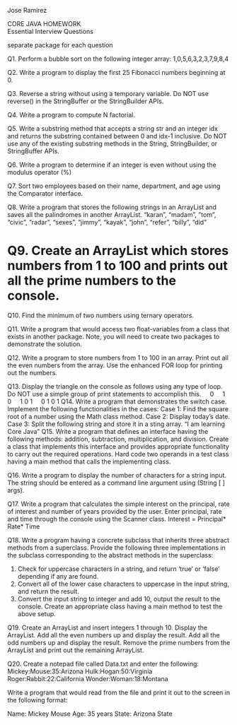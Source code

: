 Jose Ramirez

CORE JAVA HOMEWORK			Essential Interview Questionsseparate package for each question
Q1. Perform a bubble sort on the following integer array:  1,0,5,6,3,2,3,7,9,8,4Q2. Write a program to display the first 25 Fibonacci numbers beginning at 0. Q3. Reverse a string without using a temporary variable.  Do NOT use reverse() in the StringBuffer or the StringBuilder APIs.Q4. Write a program to compute N factorial.Q5. Write a substring method that accepts a string str and an integer idx and returns the substring contained between 0 and idx-1 inclusive.  Do NOT use any of the existing substring methods in the String, StringBuilder, or StringBuffer APIs.Q6. Write a program to determine if an integer is even without using the modulus operator (%)Q7. Sort two employees based on their name, department, and age using the Comparator interface.Q8. Write a program that stores the following strings in an ArrayList and saves all the palindromes in another ArrayList.“karan”, “madam”, ”tom”, “civic”, “radar”, “sexes”, “jimmy”, “kayak”, “john”,  “refer”, “billy”, “did”Q9. Create an ArrayList which stores numbers from 1 to 100 and prints out all the prime numbers to the console.==================================================================Q10. Find the minimum of two numbers using ternary operators.Q11. Write a program that would access two float-variables from a class that exists in another package. Note, you will need to create two packages to demonstrate the solution.Q12. Write a program to store numbers from 1 to 100 in an array. Print out all the even numbers from the array. Use the enhanced FOR loop for printing out the numbers.Q13. Display the triangle on the console as follows using any type of loop.  Do NOT use a simple group of print statements to accomplish this.    0    1 0    1 0 1    0 1 0 1Q14. Write a program that demonstrates the switch case. Implement the following functionalities in the cases:Case 1: Find the square root of a number using the Math class method. Case 2: Display today’s date.Case 3: Split the following string and store it in a sting array. 		“I am learning Core Java”Q15. Write a program that defines an interface having the following methods: addition, subtraction, multiplication, and division.  Create a class that implements this interface and provides appropriate functionality to carry out the required operations. Hard code two operands in a test class having a main method that calls the implementing class.Q16. Write a program to display the number of characters for a string input. The string should be entered as a command line argument using (String [ ] args).Q17. Write a program that calculates the simple interest on the principal, rate of interest and number of years provided by the user. Enter principal, rate and time through the console using the Scanner class.Interest = Principal* Rate* TimeQ18. Write a program having a concrete subclass that inherits three abstract methods from a superclass.  Provide the following three implementations in the subclass corresponding to the abstract methods in the superclass: 1.	Check for uppercase characters in a string, and return ‘true’ or ‘false’ depending if any are found.2.	Convert all of the lower case characters to uppercase in the input string, and return the result. 3.	Convert the input string to integer and add 10, output the result to the console.Create an appropriate class having a main method to test the above setup.Q19. Create an ArrayList and insert integers 1 through 10. Display the ArrayList. Add all the even numbers up and display the result. Add all the odd numbers up and display the result. Remove the prime numbers from the ArrayList and print out the remaining ArrayList.Q20. Create a notepad file called Data.txt and enter the following: Mickey:Mouse:35:ArizonaHulk:Hogan:50:VirginiaRoger:Rabbit:22:CaliforniaWonder:Woman:18:MontanaWrite a program that would read from the file and print it out to the screen in the following format:Name: Mickey MouseAge: 35 yearsState: Arizona State